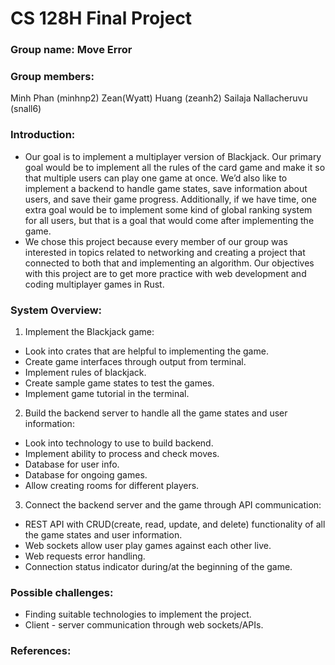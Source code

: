 # CS 128H Final Project

### Group name: Move Error

### Group members:

Minh Phan (minhnp2)
Zean(Wyatt) Huang (zeanh2)
Sailaja Nallacheruvu (snall6)

### Introduction:
- Our goal is to implement a multiplayer version of Blackjack. Our primary goal would be to implement all the rules of the card game and make it so that multiple users can play one game at once. We’d also like to implement a backend to handle game states, save information about users, and save their game progress. Additionally, if we have time, one extra goal would be to implement some kind of global ranking system for all users, but that is a goal that would come after implementing the game.
- We chose this project because every member of our group was interested in topics related to networking and creating a project that connected to both that and implementing an algorithm. Our objectives with this project are to get more practice with web development and coding multiplayer games in Rust.

### System Overview:
1. Implement the Blackjack game:
  - Look into crates that are helpful to implementing the game.
  - Create game interfaces through output from terminal.
  - Implement rules of blackjack.
  - Create sample game states to test the games.
  - Implement game tutorial in the terminal.
2. Build the backend server to handle all the game states and user information:
  - Look into technology to use to build backend.
  - Implement ability to process and check moves.
  - Database for user info.
  - Database for ongoing games.
  - Allow creating rooms for different players.
3. Connect the backend server and the game through API communication:
  - REST API with CRUD(create, read, update, and delete) functionality of all the game states and user information.
  - Web sockets allow user play games against each other live.
  - Web requests error handling.
  - Connection status indicator during/at the beginning of the game.

### Possible challenges:
- Finding suitable technologies to implement the project.
- Client - server communication through web sockets/APIs.

### References:
